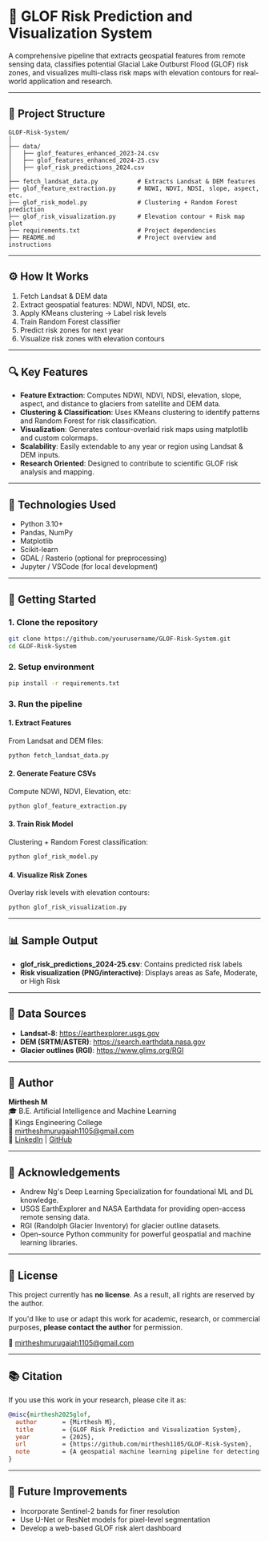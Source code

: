 # 🌊 GLOF Risk Prediction and Visualization System

A comprehensive pipeline that extracts geospatial features from remote sensing data, classifies potential Glacial Lake Outburst Flood (GLOF) risk zones, and visualizes multi-class risk maps with elevation contours for real-world application and research.

---

## 📁 Project Structure

```
GLOF-Risk-System/
│
├── data/
│   ├── glof_features_enhanced_2023-24.csv
│   ├── glof_features_enhanced_2024-25.csv
│   ├── glof_risk_predictions_2024.csv
│
├── fetch_landsat_data.py           # Extracts Landsat & DEM features
├── glof_feature_extraction.py      # NDWI, NDVI, NDSI, slope, aspect, etc.
├── glof_risk_model.py              # Clustering + Random Forest prediction
├── glof_risk_visualization.py      # Elevation contour + Risk map plot
├── requirements.txt                # Project dependencies
├── README.md                       # Project overview and instructions
```

---

## ⚙️ How It Works

1. Fetch Landsat & DEM data
2. Extract geospatial features: NDWI, NDVI, NDSI, etc.
3. Apply KMeans clustering → Label risk levels
4. Train Random Forest classifier
5. Predict risk zones for next year
6. Visualize risk zones with elevation contours

---

## 🔍 Key Features

- **Feature Extraction**: Computes NDWI, NDVI, NDSI, elevation, slope, aspect, and distance to glaciers from satellite and DEM data.
- **Clustering & Classification**: Uses KMeans clustering to identify patterns and Random Forest for risk classification.
- **Visualization**: Generates contour-overlaid risk maps using matplotlib and custom colormaps.
- **Scalability**: Easily extendable to any year or region using Landsat & DEM inputs.
- **Research Oriented**: Designed to contribute to scientific GLOF risk analysis and mapping.

---

## 🧪 Technologies Used

- Python 3.10+
- Pandas, NumPy
- Matplotlib
- Scikit-learn
- GDAL / Rasterio (optional for preprocessing)
- Jupyter / VSCode (for local development)

---

## 🚀 Getting Started

### 1. Clone the repository

```bash
git clone https://github.com/yourusername/GLOF-Risk-System.git
cd GLOF-Risk-System
```

### 2. Setup environment

```bash
pip install -r requirements.txt
```

### 3. Run the pipeline
#### 1. Extract Features
From Landsat and DEM files:
```bash
python fetch_landsat_data.py
```

#### 2. Generate Feature CSVs
Compute NDWI, NDVI, Elevation, etc:
```bash
python glof_feature_extraction.py
```

#### 3. Train Risk Model
Clustering + Random Forest classification:
```bash
python glof_risk_model.py
```

#### 4. Visualize Risk Zones
Overlay risk levels with elevation contours:
```bash
python glof_risk_visualization.py
```

---

## 📊 Sample Output

 - **glof_risk_predictions_2024-25.csv**: Contains predicted risk labels
 - **Risk visualization (PNG/interactive)**: Displays areas as Safe, Moderate, or High Risk

---

## 📂 Data Sources

 - **Landsat-8**: https://earthexplorer.usgs.gov
 - **DEM (SRTM/ASTER)**: https://search.earthdata.nasa.gov
 - **Glacier outlines (RGI)**: https://www.glims.org/RGI

---

## 👤 Author

**Mirthesh M**  
🎓 B.E. Artificial Intelligence and Machine Learning  
🏫 Kings Engineering College  
📧 [mirtheshmurugaiah1105@gmail.com](mailto:mirtheshmurugaiah1105@gmail.com)  
🔗 [LinkedIn](https://www.linkedin.com/in/mirthesh-m-083971294) | [GitHub](https://github.com/mirthesh1105)

---

## 🙏 Acknowledgements
 - Andrew Ng's Deep Learning Specialization for foundational ML and DL knowledge.
 - USGS EarthExplorer and NASA Earthdata for providing open-access remote sensing data.
 - RGI (Randolph Glacier Inventory) for glacier outline datasets.
 - Open-source Python community for powerful geospatial and machine learning libraries.

---

## 📄 License

This project currently has **no license**. As a result, all rights are reserved by the author.

If you'd like to use or adapt this work for academic, research, or commercial purposes, **please contact the author** for permission.

📧 [mirtheshmurugaiah1105@gmail.com](mailto:mirtheshmurugaiah1105@gmail.com)


---

## 📚 Citation

If you use this work in your research, please cite it as:

```bibtex
@misc{mirthesh2025glof,
  author       = {Mirthesh M},
  title        = {GLOF Risk Prediction and Visualization System},
  year         = {2025},
  url          = {https://github.com/mirthesh1105/GLOF-Risk-System},
  note         = {A geospatial machine learning pipeline for detecting and visualizing glacial lake outburst flood (GLOF) risks using Landsat, DEM, and Random Forest classification.}
}
```

---

## 🧠 Future Improvements
 - Incorporate Sentinel-2 bands for finer resolution
 - Use U-Net or ResNet models for pixel-level segmentation
 - Develop a web-based GLOF risk alert dashboard